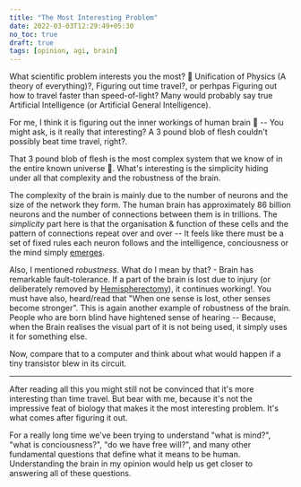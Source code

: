 ```yaml
---
title: "The Most Interesting Problem"
date: 2022-03-03T12:29:49+05:30
no_toc: true
draft: true
tags: [opinion, agi, brain]
---
```


What scientific problem interests you the most? 🤔 Unification of Physics (A theory of everything)?, Figuring out time travel?, or perhpas Figuring out how to travel faster than speed-of-light? Many would probably say true Artificial Intelligence (or Artificial General Intelligence).

<!--more-->

For me, I think it is figuring out the inner workings of human brain 🧠 -- You might ask, is it really that interesting? A 3 pound blob of flesh couldn't possibly beat time travel, right?.


That 3 pound blob of flesh is the most complex system that we know of in the entire known universe 🤯. What's interesting is the simplicity hiding under all that complexity and the robustness of the brain. 

The complexity of the brain is mainly due to the number of neurons and the size of the network they form. The human brain has approximately 86 billion neurons and the number of connections between them is in trillions. The *simplicity* part here is that the organisation & function of these cells and the pattern of connections repeat over and over -- It feels like there must be a set of fixed rules each neuron follows and the intelligence, conciousness or the mind simply [emerges](../emergence).

Also, I mentioned *robustness*. What do I mean by that? - Brain has remarkable fault-tolerance. If a part of the brain is lost due to injury (or deliberately removed by [Hemispherectomy](https://en.wikipedia.org/wiki/Hemispherectomy#Results)), it continues working!. You must have also, heard/read that "When one sense is lost, other senses become stronger". This is again another example of robustness of the brain. People who are born blind have hightened sense of hearing -- Because, when the Brain realises the visual part of it is not being used, it simply uses it for something else. 

Now, compare that to a computer and think about what would happen if a tiny transistor blew in its circuit.

---

After reading all this you might still not be convinced that it's more interesting than time travel. But bear with me, because it's not the impressive feat of biology that makes it the most interesting problem. It's what comes after figuring it out.

For a really long time we've been trying to understand "what is mind?", "what is conciousness?", "do we have free will?", and many other fundamental questions that define what it means to be human. Understanding the brain in my opinion would help us get closer to answering all of these questions.


